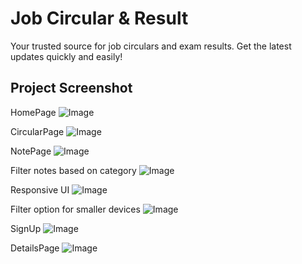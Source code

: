 # Job Circular & Result

Your trusted source for job circulars and exam results. Get the latest updates quickly and easily!

## Project Screenshot

HomePage
![Image](https://github.com/user-attachments/assets/dd6ed71a-5be9-44fb-a4d7-786d5747313e)

CircularPage
![Image](https://github.com/user-attachments/assets/e824413c-b852-4690-a420-51b5ab1d7339)

NotePage
![Image](https://github.com/user-attachments/assets/8fddbed4-dcde-4d2d-9040-f4232f8be822)

Filter notes based on category
![Image](https://github.com/user-attachments/assets/dd8dbcb7-f0fb-4869-8d25-c67ede7f9b9d)

Responsive UI
![Image](https://github.com/user-attachments/assets/500aa9e7-81bb-4bcf-9d39-47cffad0747a)

Filter option for smaller devices
![Image](https://github.com/user-attachments/assets/d5a276ab-a492-4d8e-99c6-a3fe940ea9df)

SignUp
![Image](https://github.com/user-attachments/assets/4a2b9a42-cd9a-46a3-be78-e6cb228523eb)

DetailsPage
![Image](https://github.com/user-attachments/assets/70a6944b-e989-4c49-b1d6-61afd27d4075)



